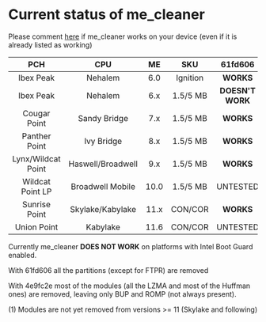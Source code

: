 # Current status of me_cleaner
Please comment [here](https://github.com/corna/me_cleaner/issues/3) if me_cleaner works on your device (even if it is already listed as working)

| PCH               | CPU               | ME   | SKU      | 61fd606	 | 4e9fc2e      |
|:-----------------:|:-----------------:|:----:|:--------:|:------------:|:------------:|
| Ibex Peak         | Nehalem           | 6.0  | Ignition | **WORKS**    | UNTESTED     |
| Ibex Peak         | Nehalem           | 6.x  | 1.5/5 MB | **DOESN'T WORK** | **DOESN'T WORK** |
| Cougar Point      | Sandy Bridge      | 7.x  | 1.5/5 MB | **WORKS**    | **WORKS**    |
| Panther Point     | Ivy Bridge        | 8.x  | 1.5/5 MB | **WORKS**    | **WORKS**    |
| Lynx/Wildcat Point| Haswell/Broadwell | 9.x  | 1.5/5 MB | **WORKS**    | UNTESTED     |
| Wildcat  Point LP | Broadwell Mobile	| 10.0 | 1.5/5 MB | UNTESTED     | UNTESTED     |
| Sunrise Point     | Skylake/Kabylake	| 11.x | CON/COR  | **WORKS**    | **WORKS** (1)|
| Union Point       | Kabylake	        | 11.6 | CON/COR  | UNTESTED     | UNTESTED     |

Currently me_cleaner **DOES NOT WORK** on platforms with Intel Boot Guard enabled.

With 61fd606 all the partitions (except for FTPR) are removed

With 4e9fc2e most of the modules (all the LZMA and most of the Huffman ones) are removed, leaving only BUP and ROMP (not always present).

(1) Modules are not yet removed from versions >= 11 (Skylake and following)